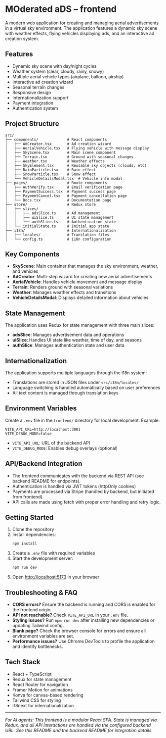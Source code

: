 # MOderated aDS – frontend

A modern web application for creating and managing aerial advertisements in a virtual sky environment. The application features a dynamic sky scene with weather effects, flying vehicles displaying ads, and an interactive ad creation system.

## Features

- Dynamic sky scene with day/night cycles
- Weather system (clear, cloudy, rainy, snowy)
- Multiple aerial vehicle types (airplane, balloon, airship)
- Interactive ad creation wizard
- Seasonal terrain changes
- Responsive design
- Internationalization support
- Payment integration
- Authentication system

## Project Structure

```
src/
├── components/             # React components
│   ├── AdCreator.tsx       # Ad creation wizard
│   ├── AerialVehicle.tsx   # Flying vehicle with message display
│   ├── SkyScene.tsx        # Main scene component
│   ├── Terrain.tsx         # Ground with seasonal changes
│   ├── Weather.tsx         # Weather effects
│   ├── SkyElement.tsx      # Reusable sky objects (clouds, etc)
│   ├── RainParticle.tsx    # Rain effect
│   ├── SnowParticle.tsx    # Snow effect
│   └── VehicleDetailsModal.tsx  # Vehicle info modal
├── pages/                  # Route components
│   ├── AuthVerify.tsx      # Email verification page
│   ├── PaymentSuccess.tsx  # Payment success page
│   ├── PaymentCancel.tsx   # Payment cancellation page
│   └── Docs.tsx            # Documentation page
├── store/                  # Redux store
│   ├── slices/
│   │   ├── adsSlice.ts     # Ad management
│   │   ├── uiSlice.ts      # UI state management
│   │   └── authSlice.ts    # Authentication state
│   └── initialState.ts     # Initial app state
├── i18n/                   # Internationalization
│   ├── locales/            # Translation files
│   └── config.ts           # i18n configuration
```

## Key Components

- **SkyScene**: Main container that manages the sky environment, weather, and vehicles
- **AdCreator**: Multi-step wizard for creating new aerial advertisements
- **AerialVehicle**: Handles vehicle movement and message display
- **Terrain**: Renders ground with seasonal variations
- **Weather**: Manages weather effects and transitions
- **VehicleDetailsModal**: Displays detailed information about vehicles

## State Management

The application uses Redux for state management with three main slices:
- **adsSlice**: Manages advertisement data and operations
- **uiSlice**: Handles UI state like weather, time of day, and seasons
- **authSlice**: Manages authentication state and user data

## Internationalization

The application supports multiple languages through the i18n system:
- Translations are stored in JSON files under `src/i18n/locales/`
- Language switching is handled automatically based on user preferences
- All text content is managed through translation keys

## Environment Variables
Create a `.env` file in the `frontend/` directory for local development. Example:
```
VITE_API_URL=http://localhost:3001
VITE_DEBUG_MODE=false
```
- `VITE_API_URL`: URL of the backend API
- `VITE_DEBUG_MODE`: Enables debug overlays (optional)

## API/Backend Integration
- The frontend communicates with the backend via REST API (see backend README for endpoints).
- Authentication is handled via JWT tokens (httpOnly cookies)
- Payments are processed via Stripe (handled by backend, but initiated from frontend).
- API calls are made using fetch with proper error handling and retry logic.


## Getting Started

1. Clone the repository
2. Install dependencies:
   ```bash
   npm install
   ```
3. Create a `.env` file with required variables
4. Start the development server:
   ```bash
   npm run dev
   ```
5. Open [http://localhost:5173](http://localhost:5173) in your browser

## Troubleshooting & FAQ
- **CORS errors?** Ensure the backend is running and CORS is enabled for the frontend origin.
- **API not reachable?** Check `VITE_API_URL` in your `.env` file.
- **Styling issues?** Run `npm run dev` after installing new dependencies or updating Tailwind config.
- **Blank page?** Check the browser console for errors and ensure all environment variables are set.
- **Performance issues?** Use Chrome DevTools to profile the application and identify bottlenecks.

## Tech Stack
- React + TypeScript
- Redux for state management
- React Router for navigation
- Framer Motion for animations
- Konva for canvas-based rendering
- Tailwind CSS for styling
- i18next for internationalization

---
*For AI agents: This frontend is a modular React SPA. State is managed via Redux, and all API interactions are handled via the configured backend URL. See this README and the backend README for integration details.*
